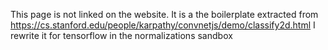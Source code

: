 This page is not linked on the website.
It is a the boilerplate extracted from
  https://cs.stanford.edu/people/karpathy/convnetjs/demo/classify2d.html
I rewrite it for tensorflow in the normalizations sandbox
